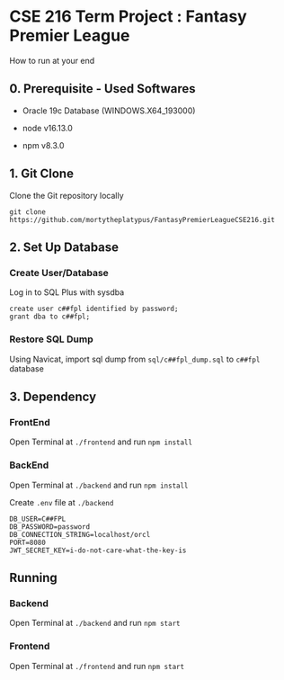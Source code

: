 # CSE 216 Term Project : Fantasy Premier League

How to run at your end

## 0. Prerequisite - Used Softwares

- Oracle 19c Database (WINDOWS.X64_193000)

- node v16.13.0

- npm v8.3.0

## 1. Git Clone

Clone the Git repository locally

```
git clone https://github.com/mortytheplatypus/FantasyPremierLeagueCSE216.git
```

## 2. Set Up Database

### Create User/Database

Log in to SQL Plus with sysdba

```
create user c##fpl identified by password;
grant dba to c##fpl;
```

### Restore SQL Dump

Using Navicat, import sql dump from `sql/c##fpl_dump.sql` to `c##fpl` database

## 3. Dependency

### FrontEnd

Open Terminal at `./frontend` and run `npm install`

### BackEnd

Open Terminal at `./backend` and run `npm install`

Create `.env` file at `./backend`

```
DB_USER=C##FPL
DB_PASSWORD=password
DB_CONNECTION_STRING=localhost/orcl
PORT=8080
JWT_SECRET_KEY=i-do-not-care-what-the-key-is
```

## Running

### Backend

Open Terminal at `./backend` and run `npm start`

### Frontend

Open Terminal at `./frontend` and run `npm start`


